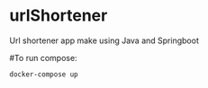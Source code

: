 # urlShortener
Url shortener app make using Java and Springboot


#To run compose:
```bash
docker-compose up
```

